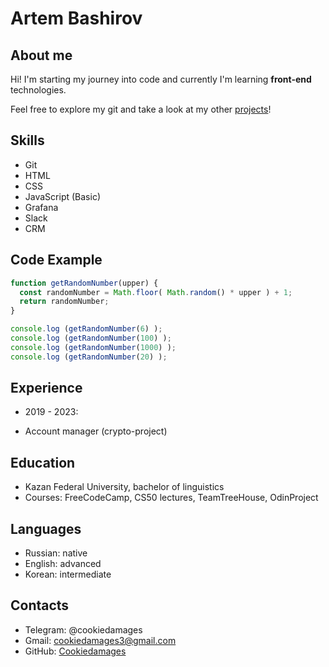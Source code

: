 
# Artem Bashirov

## About me
Hi! I'm starting my journey into code and currently I'm learning **front-end** technologies.


Feel free to explore my git and take a look at my other [projects](https://github.com/Cookiedamages)!

## Skills
* Git
* HTML
* CSS
* JavaScript (Basic)
* Grafana
* Slack
* CRM

## Code Example

```javascript
function getRandomNumber(upper) {
  const randomNumber = Math.floor( Math.random() * upper ) + 1;
  return randomNumber; 
}

console.log (getRandomNumber(6) );
console.log (getRandomNumber(100) );
console.log (getRandomNumber(1000) );
console.log (getRandomNumber(20) );
```


## Experience
* 2019 - 2023:
+ Account manager (crypto-project)

## Education
* Kazan Federal University, bachelor of linguistics
* Courses: FreeCodeCamp, CS50 lectures, TeamTreeHouse, OdinProject

## Languages
* Russian: native
* English: advanced
* Korean: intermediate

## Contacts
* Telegram: @cookiedamages
* Gmail: cookiedamages3@gmail.com
* GitHub: [Cookiedamages](https://github.com/Cookiedamages)
